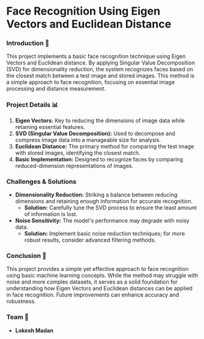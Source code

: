 # **Face Recognition Using Eigen Vectors and Euclidean Distance**

### **Introduction 📘**

This project implements a basic face recognition technique using Eigen Vectors and Euclidean distance. By applying Singular Value Decomposition (SVD) for dimensionality reduction, the system recognizes faces based on the closest match between a test image and stored images. This method is a simple approach to face recognition, focusing on essential image processing and distance measurement.

### **Project Details 📊**

1. **Eigen Vectors:** Key to reducing the dimensions of image data while retaining essential features.
2. **SVD (Singular Value Decomposition):** Used to decompose and compress image data into a manageable size for analysis.
3. **Euclidean Distance:** The primary method for comparing the test image with stored images, identifying the closest match.
4. **Basic Implementation:** Designed to recognize faces by comparing reduced-dimension representations of images.

### **Challenges & Solutions**

- **Dimensionality Reduction:** Striking a balance between reducing dimensions and retaining enough information for accurate recognition.
  - **Solution:** Carefully tune the SVD process to ensure the least amount of information is lost.
- **Noise Sensitivity:** The model's performance may degrade with noisy data.
  - **Solution:** Implement basic noise reduction techniques; for more robust results, consider advanced filtering methods.

### **Conclusion 📝**

This project provides a simple yet effective approach to face recognition using basic machine learning concepts. While the method may struggle with noise and more complex datasets, it serves as a solid foundation for understanding how Eigen Vectors and Euclidean distances can be applied in face recognition. Future improvements can enhance accuracy and robustness.

### **Team 👥**

- **Lokesh Madan**
